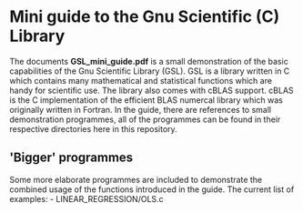 # Mini guide to the Gnu Scientific (C) Library

The documents **GSL_mini_guide.pdf** is a small demonstration of the basic capabilities of the Gnu Scientific Library (GSL).
GSL is a library written in C which contains many mathematical and statistical functions which are handy for scientific use.
The library also comes with cBLAS support. cBLAS is the C implementation of the efficient BLAS numercal library which was
originally written in Fortran. In the guide, there are references to small demonstration programmes, all of the programmes can
be found in their respective directories here in this repository.

## 'Bigger' programmes
Some more elaborate programmes are included to demonstrate the combined usage of the functions introduced in the guide.
The current list of examples:
    - LINEAR_REGRESSION/OLS.c

